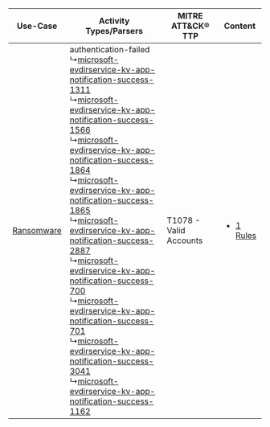 |    Use-Case    | Activity Types/Parsers    | MITRE ATT&CK® TTP          | Content    |
|:----:| ---- | ---- | ---- |
| [Ransomware](../../../UseCases/uc_ransomware.md) |  authentication-failed<br> ↳[microsoft-evdirservice-kv-app-notification-success-1311](Ps/pC_microsoftevdirservicekvappnotificationsuccess1311.md)<br> ↳[microsoft-evdirservice-kv-app-notification-success-1566](Ps/pC_microsoftevdirservicekvappnotificationsuccess1566.md)<br> ↳[microsoft-evdirservice-kv-app-notification-success-1864](Ps/pC_microsoftevdirservicekvappnotificationsuccess1864.md)<br> ↳[microsoft-evdirservice-kv-app-notification-success-1865](Ps/pC_microsoftevdirservicekvappnotificationsuccess1865.md)<br> ↳[microsoft-evdirservice-kv-app-notification-success-2887](Ps/pC_microsoftevdirservicekvappnotificationsuccess2887.md)<br> ↳[microsoft-evdirservice-kv-app-notification-success-700](Ps/pC_microsoftevdirservicekvappnotificationsuccess700.md)<br> ↳[microsoft-evdirservice-kv-app-notification-success-701](Ps/pC_microsoftevdirservicekvappnotificationsuccess701.md)<br> ↳[microsoft-evdirservice-kv-app-notification-success-3041](Ps/pC_microsoftevdirservicekvappnotificationsuccess3041.md)<br> ↳[microsoft-evdirservice-kv-app-notification-success-1162](Ps/pC_microsoftevdirservicekvappnotificationsuccess1162.md)<br> | T1078 - Valid Accounts<br> | [<ul><li>1 Rules</li></ul>](RM/r_m_microsoft_event_viewer_-_directory-service_Ransomware.md) |